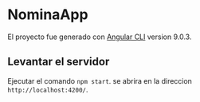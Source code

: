 # NominaApp

El proyecto fue generado con [Angular CLI](https://github.com/angular/angular-cli) version 9.0.3.

## Levantar el servidor

Ejecutar el comando `npm start`. se abrira en la direccion `http://localhost:4200/`.


